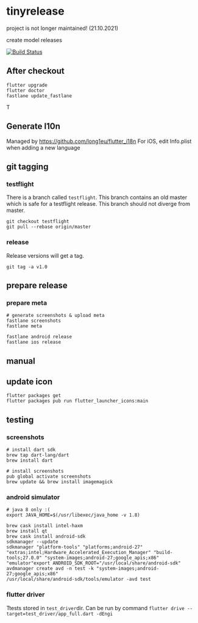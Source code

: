# tinyrelease

project is not longer maintained! (21.10.2021)

create model releases

[![Build Status](https://drone.korzikowski.de/api/badges/ykorzikowski/paperflavor/status.svg)](https://drone.korzikowski.de/ykorzikowski/paperflavor)

## After checkout
```
flutter upgrade
flutter doctor
fastlane update_fastlane 
```
T
## Generate l10n
Managed by https://github.com/long1eu/flutter_i18n
For iOS, edit Info.plist when adding a new language

## git tagging
### testflight
There is a branch called `testflight`. This branch contains an old master which is safe for a testflight release. 
This branch should not diverge from master. 
```
git checkout testflight
git pull --rebase origin/master
```

### release
Release versions will get a tag. 
```
git tag -a v1.0
```

## prepare release

### prepare meta
```
# generate screenshots & upload meta
fastlane screenshots
fastlane meta

fastlane android release
fastlane ios release
```

## manual

## update icon
```
flutter packages get
flutter packages pub run flutter_launcher_icons:main
```

## testing
### screenshots
```
# install dart sdk
brew tap dart-lang/dart
brew install dart

# install screenshots
pub global activate screenshots
brew update && brew install imagemagick

```

### android simulator
```
# java 8 only :(
export JAVA_HOME=$(/usr/libexec/java_home -v 1.8) 

brew cask install intel-haxm
brew install qt
brew cask install android-sdk
sdkmanager --update
sdkmanager "platform-tools" "platforms;android-27" "extras;intel;Hardware_Accelerated_Execution_Manager" "build-tools;27.0.0" "system-images;android-27;google_apis;x86" "emulator"export ANDROID_SDK_ROOT="/usr/local/share/android-sdk"
avdmanager create avd -n test -k "system-images;android-27;google_apis;x86"
/usr/local/share/android-sdk/tools/emulator -avd test

```

### flutter driver
Ttests stored in `test_driver`dir. Can be run by command `flutter drive --target=test_driver/app_full.dart -dEngi`

